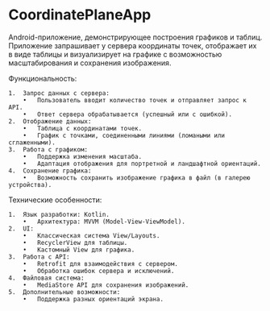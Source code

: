 # CoordinatePlaneApp
Android-приложение, демонстрирующее  построения графиков и таблиц. Приложение запрашивает у сервера координаты точек, отображает их в виде таблицы и визуализирует на графике с возможностью масштабирования и сохранения изображения.

Функциональность:

	1.	Запрос данных с сервера:
		•	Пользователь вводит количество точек и отправляет запрос к API.
		•	Ответ сервера обрабатывается (успешный или с ошибкой).
	2.	Отображение данных:
		•	Таблица с координатами точек.
		•	График с точками, соединенными линиями (ломаными или сглаженными).
	3.	Работа с графиком:
		•	Поддержка изменения масштаба.
		•	Адаптация отображения для портретной и ландшафтной ориентаций.
	4.	Сохранение графика:
		•	Возможность сохранить изображение графика в файл (в галерею устройства).
Технические особенности:

	1.	Язык разработки: Kotlin.
		•	Архитектура: MVVM (Model-View-ViewModel).
	2.	UI:
		•	Классическая система View/Layouts.
		•	RecyclerView для таблицы.
		•	Кастомный View для графика.
	3.	Работа с API:
		•	Retrofit для взаимодействия с сервером.
		•	Обработка ошибок сервера и исключений.
	4.	Файловая система:
		•	MediaStore API для сохранения изображений.
	5.	Дополнительные возможности:
		•	Поддержка разных ориентаций экрана.
